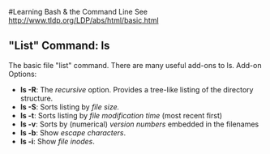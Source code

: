 #Learning Bash & the Command Line
See http://www.tldp.org/LDP/abs/html/basic.html

## "List" Command: **ls**
The basic file "list" command. There are many useful add-ons to ls.
  Add-on Options:
  * **ls -R**: The *recursive* option. Provides a tree-like listing of the directory structure.
  * **ls -S**: Sorts listing by *file size.*
  * **ls -t**: Sorts listing by *file modification time* (most recent first)
  * **ls -v**: Sorts by (numerical) *version numbers* embedded in the filenames
  * **ls -b**: Show *escape characters*.
  * **ls -i**: Show *file inodes*.
